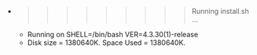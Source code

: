 * >>>>>>>>> Running install.sh ...
  * Running on SHELL=/bin/bash VER=4.3.30(1)-release
  * Disk size = 1380640K. Space Used = 1380640K.
